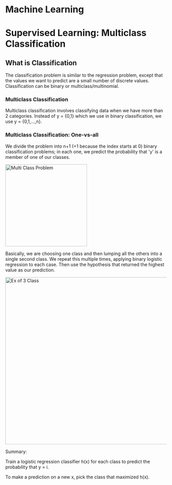 # Machine Learning
# Supervised Learning: Multiclass Classification

## What is Classification

The classification problem is similar to the regression problem, except that the values we want to predict are a small number of discrete values. Classification can be binary or multiclass/multinomial.

### Multiclass Classification

Multiclass classification involves classifying data when we have more than 2 categories. Instead of y = {0,1} which we use in binary classification, we use y = {0,1,...,n}. 

### Multiclass Classification: One-vs-all

We divide the problem into n+1 (+1 because the index starts at 0) binary classification problems; in each one, we predict the probability that 'y' is a member of one of our classes.

<img width="255" alt="Multi Class Problem" src="https://user-images.githubusercontent.com/88804543/155815222-29c6444b-1622-44cf-af54-e0afb8f0cf0c.png">

Basically, we are choosing one class and then lumping all the others into a single second class. We repeat this multiple times, applying binary logistic regression to each case. Then use the hypothesis that returned the highest value as our prediction.

<img width="520" alt="Ex of 3 Class" src="https://user-images.githubusercontent.com/88804543/155815323-810dffc4-8424-41bf-8340-b292229a1b59.png">

Summary:

Train a logistic regression classifier h(x) for each class to predict the probability that y = i.

To make a prediction on a new x, pick the class that maximized h(x).





